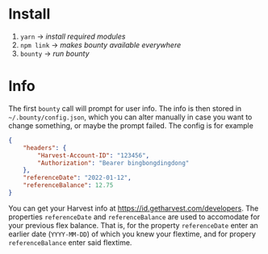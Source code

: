 # Install
1. `yarn` &rarr; *install required modules*
2. `npm link` &rarr; *makes bounty available everywhere*
3. `bounty` &rarr; *run bounty*

# Info
The first `bounty` call will prompt for user info. The info is then stored in `~/.bounty/config.json`, which you can alter manually in case you want to change something, or maybe the prompt failed. The config is for example
```json
{
    "headers": {
        "Harvest-Account-ID": "123456",
        "Authorization": "Bearer bingbongdingdong"
    },
    "referenceDate": "2022-01-12",
    "referenceBalance": 12.75
}
```
You can get your Harvest info at https://id.getharvest.com/developers. The properties `referenceDate` and `referenceBalance` are used to accomodate for your previous flex balance. That is, for the property `referenceDate` enter an earlier date (`YYYY-MM-DD`) of which you knew your flextime, and for propery `referenceBalance` enter said flextime.
